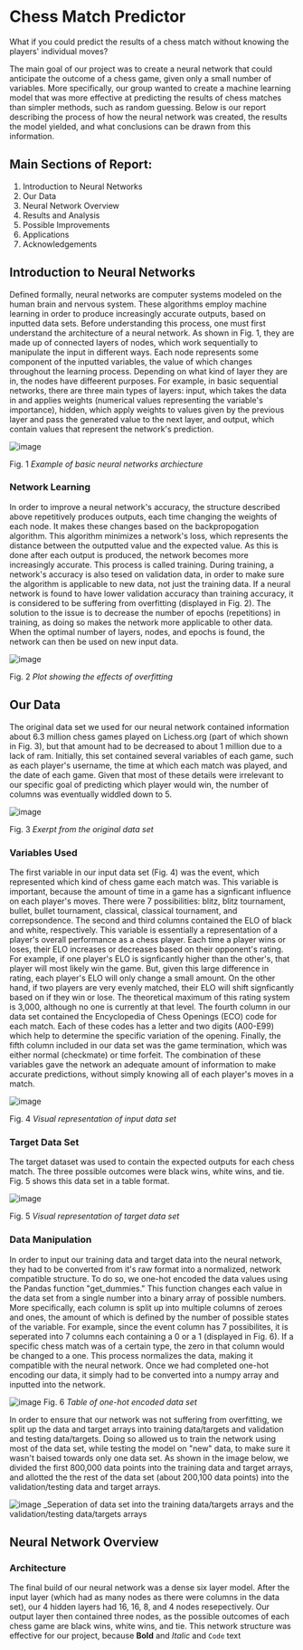 # Chess Match Predictor

What if you could predict the results of a chess match without knowing the players' individual moves?

The main goal of our project was to create a neural network that could anticipate the outcome of a chess game, given only a small number of variables. More specifically, our group wanted to create a machine learning model that was more effective at predicting the results of chess matches than simpler methods, such as random guessing. Below is our report describing the process of how the neural network was created, the results the model yielded, and what conclusions can be drawn from this information.

## Main Sections of Report:
1. Introduction to Neural Networks
2. Our Data
3. Neural Network Overview
4. Results and Analysis
5. Possible Improvements
6. Applications
7. Acknowledgements

## Introduction to Neural Networks

Defined formally, neural networks are computer systems modeled on the human brain and nervous system. These algorithms employ machine learning in order to produce increasingly accurate outputs, based on inputted data sets. Before understanding this process, one must first understand the architecture of a neural network. As shown in Fig. 1, they are made up of connected layers of nodes, which work sequentially to manipulate the input in different ways. Each node represents some component of the inputted variables, the value of which changes throughout the learning process. Depending on what kind of layer they are in, the nodes have diffeerent purposes. For example, in basic sequential networks, there are three main types of layers: input, which takes the data in and applies weights (numerical values representing the variable's importance), hidden, which apply weights to values given by the previous layer and pass the generated value to the next layer, and output, which contain values that represent the network's prediction.

![image](https://user-images.githubusercontent.com/74797855/132502675-7d31f25d-f3b9-4298-9e34-b3f54ee53015.png)

Fig. 1 _Example of basic neural networks archiecture_

### Network Learning
In order to improve a neural network's accuracy, the structure described above repetitively produces outputs, each time changing the weights of each node. It makes these changes based on the backpropogation algorithm. This algorithm minimizes a network's loss, which represents the distance between the outputted value and the expected value. As this is done after each output is produced, the network becomes more increasingly accurate. This process is called training. During training, a network's accuracy is also tesed on validation data, in order to make sure the algorithm is applicable to new data, not just the training data. If a neural network is found to have lower validation accuracy than training accuracy, it is considered to be suffering from overfitting (displayed in Fig. 2). The solution to the issue is to decrease the number of epochs (repetitions) in training, as doing so makes the network more applicable to other data. When the optimal number of layers, nodes, and epochs is found, the network can then be used on new input data.

![image](https://user-images.githubusercontent.com/74797855/132511763-ae1f4c72-ffc2-4071-8601-448ab1bbd9ad.png)

Fig. 2 _Plot showing the effects of overfitting_

## Our Data

The original data set we used for our neural network contained information about 6.3 million chess games played on Lichess.org (part of which shown in Fig. 3), but that amount had to be decreased to about 1 million due to a lack of ram. Initially, this set contained several variables of each game, such as each player's username, the time at which each match was played, and the date of each game. Given that most of these details were irrelevant to our specific goal of predicting which player would win, the number of columns was eventually widdled down to 5.

![image](https://user-images.githubusercontent.com/74797855/132511841-55e7cf96-18c2-42c2-abfb-c6c2f5824135.png)

Fig. 3 _Exerpt from the original data set_

### Variables Used
The first variable in our input data set (Fig. 4) was the event, which represented which kind of chess game each match was. This variable is important, because the amount of time in a game has a signficant influence on each player's moves. There were 7 possibilities: blitz, blitz tournament, bullet, bullet tournament, classical, classical tournament, and correpsondence. The second and third columns contained the ELO of black and white, respectively. This variable is essentially a representation of a player's overall performance as a chess player. Each time a player wins or loses, their ELO increases or decreases based on their opponent's rating. For example, if one player's ELO is signficantly higher than the other's, that player will most likely win the game. But, given this large difference in rating, each player's ELO will only change a small amount. On the other hand, if two players are very evenly matched, their ELO will shift signficantly based on if they win or lose. The theoretical maximum of this rating system is 3,000, although no one is currently at that level. The fourth column in our data set contained the Encyclopedia of Chess Openings (ECO) code for each match. Each of these codes has a letter and two digits (A00-E99) which help to determine the specific variation of the opening. Finally, the fifth column included in our data set was the game termination, which was either normal (checkmate) or time forfeit. The combination of these variables gave the network an adequate amount of information to make accurate predictions, without simply knowing all of each player's moves in a match.

![image](https://user-images.githubusercontent.com/74797855/132512120-a4e9aafe-c698-4831-ac6a-d250073c6ee3.png)

Fig. 4 _Visual representation of input data set_

### Target Data Set
The target dataset was used to contain the expected outputs for each chess match. The three possible outcomes were black wins, white wins, and tie. Fig. 5 shows this data set in a table format.

![image](https://user-images.githubusercontent.com/74797855/132513194-833ac871-5405-4d61-84fe-5e861f7aff81.png)

Fig. 5 _Visual representation of target data set_

### Data Manipulation
In order to input our training data and target data into the neural network, they had to be converted from it's raw format into a normalized, network compatible structure. To do so, we one-hot encoded the data values using the Pandas function "get_dummies." This function changes each value in the data set from a single number into a binary array of possible numbers. More specifically, each column is split up into multiple columns of zeroes and ones, the amount of which is defined by the number of possible states of the variable. For example, since the event column has 7 possibilites, it is seperated into 7 columns each containing a 0 or a 1 (displayed in Fig. 6). If a specific chess match was of a certain type, the zero in that column would be changed to a one. This process normalizes the data, making it compatible with the neural network. Once we had completed one-hot encoding our data, it simply had to be converted into a numpy array and inputted into the network.

![image](https://user-images.githubusercontent.com/74797855/132558614-66bcfb76-e4f8-4d75-ba93-86337f03c4b9.png)
Fig. 6 _Table of one-hot encoded data set_

In order to ensure that our network was not suffering from overfitting, we split up the data and target arrays into training data/targets and validation and testing data/targets. Doing so allowed us to train the network using most of the data set, while testing the model on "new" data, to make sure it wasn't baised towards only one data set. As shown in the image below, we divided the first 800,000 data points into the training data and target arrays, and allotted the the rest of the data set (about 200,100 data points) into the validation/testing data and target arrays.

![image](https://user-images.githubusercontent.com/74797855/132559623-046b16d8-23b4-4686-b15b-627ec2f025ff.png)
_Seperation of data set into the training data/targets arrays and the validation/testing data/targets arrays

## Neural Network Overview

### Architecture
The final build of our neural network was a dense six layer model. After the input layer (which had as many nodes as there were columns in the data set), our 4 hidden layers had 16, 16, 8, and 4 nodes resepectively. Our output layer then contained three nodes, as the possible outcomes of each chess game are black wins, white wins, and tie. This network structure was effective for our project, because
**Bold** and _Italic_ and `Code` text
